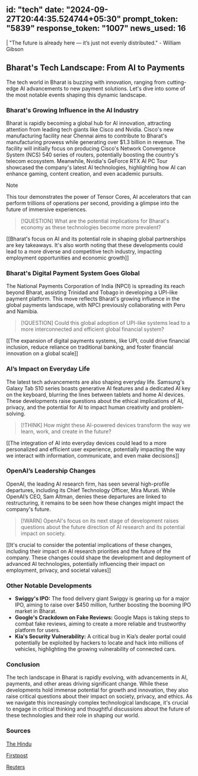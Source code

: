 
id: "tech"
date: "2024-09-27T20:44:35.524744+05:30"
prompt_token: "5839"
response_token: "1007"
news_used: 16
------
| "The future is already here — it’s just not evenly distributed." - William Gibson

## Bharat's Tech Landscape: From AI to Payments

The tech world in Bharat is buzzing with innovation, ranging from cutting-edge AI advancements to new payment solutions. Let's dive into some of the most notable events shaping this dynamic landscape.

### Bharat's Growing Influence in the AI Industry

Bharat is rapidly becoming a global hub for AI innovation, attracting attention from leading tech giants like Cisco and Nvidia.  Cisco's new manufacturing facility near Chennai aims to contribute to Bharat's manufacturing prowess while generating over $1.3 billion in revenue. The facility will initially focus on producing Cisco's Network Convergence System (NCS) 540 series of routers, potentially boosting the country's telecom ecosystem. Meanwhile, Nvidia's GeForce RTX AI PC Tour showcased the company's latest AI technologies, highlighting how AI can enhance gaming, content creation, and even academic pursuits. 

> [!NOTE] 
> This tour demonstrates the power of Tensor Cores, AI accelerators that can perform trillions of operations per second, providing a glimpse into the future of immersive experiences. 

> [!QUESTION]
> What are the potential implications for Bharat's economy as these technologies become more prevalent?

[[Bharat's focus on AI and its potential role in shaping global partnerships are key takeaways. It's also worth noting that these developments could lead to a more diverse and competitive tech industry, impacting employment opportunities and economic growth]]

### Bharat's Digital Payment System Goes Global

The National Payments Corporation of India (NPCI) is spreading its reach beyond Bharat, assisting Trinidad and Tobago in developing a UPI-like payment platform. This move reflects Bharat's growing influence in the global payments landscape, with NPCI previously collaborating with Peru and Namibia.

> [!QUESTION]
> Could this global adoption of UPI-like systems lead to a more interconnected and efficient global financial system?

[[The expansion of digital payments systems, like UPI, could drive financial inclusion, reduce reliance on traditional banking, and foster financial innovation on a global scale]]

### AI’s Impact on Everyday Life

The latest tech advancements are also shaping everyday life. Samsung's Galaxy Tab S10 series boasts generative AI features and a dedicated AI key on the keyboard, blurring the lines between tablets and home AI devices. These developments raise questions about the ethical implications of AI, privacy, and the potential for AI to impact human creativity and problem-solving. 

> [!THINK]
> How might these AI-powered devices transform the way we learn, work, and create in the future? 

[[The integration of AI into everyday devices could lead to a more personalized and efficient user experience, potentially impacting the way we interact with information, communicate, and even make decisions]]

### OpenAI’s Leadership Changes

OpenAI, the leading AI research firm, has seen several high-profile departures, including its Chief Technology Officer, Mira Murati. While OpenAI’s CEO, Sam Altman, denies these departures are linked to restructuring, it remains to be seen how these changes might impact the company's future. 

> [!WARN]
> OpenAI's focus on its next stage of development raises questions about the future direction of AI research and its potential impact on society. 

[[It's crucial to consider the potential implications of these changes, including their impact on AI research priorities and the future of the company. These changes could shape the development and deployment of advanced AI technologies, potentially influencing their impact on employment, privacy, and societal values]]

### Other Notable Developments

- **Swiggy's IPO:** The food delivery giant Swiggy is gearing up for a major IPO, aiming to raise over $450 million, further boosting the booming IPO market in Bharat. 
- **Google's Crackdown on Fake Reviews:** Google Maps is taking steps to combat fake reviews, aiming to create a more reliable and trustworthy platform for users.
- **Kia's Security Vulnerability:** A critical bug in Kia’s dealer portal could potentially be exploited by hackers to locate and hack into millions of vehicles, highlighting the growing vulnerability of connected cars.

### Conclusion

The tech landscape in Bharat is rapidly evolving, with advancements in AI, payments, and other areas driving significant change. While these developments hold immense potential for growth and innovation, they also raise critical questions about their impact on society, privacy, and ethics. As we navigate this increasingly complex technological landscape, it's crucial to engage in critical thinking and thoughtful discussions about the future of these technologies and their role in shaping our world.

### Sources

[The Hindu](https://www.thehindu.com/)

[Firstpost](https://www.firstpost.com/)

[Reuters](https://www.reuters.com/)

